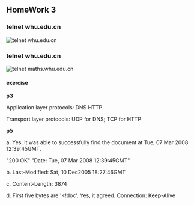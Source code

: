 ## HomeWork 3

### telnet whu.edu.cn
![telnet whu.edu.cn](https://raw.githubusercontent.com/2017302580119/Pics/telnet-whu.jpg)


### telnet whu.edu.cn
![telnet maths.whu.edu.cn](https://raw.githubusercontent.com/2017302580119/Pics/telnet-maths1.jpg)


#### exercise

**p3**

Application layer protocols: DNS HTTP

Transport layer protocols: UDP for DNS; TCP for HTTP


**p5**

a. Yes, it was able to successfully find the document at Tue, 07 Mar 2008 12:39:45GMT.

"200 OK" "Date: Tue, 07 Mar 2008 12:39:45GMT"

b. Last-Modified: Sat, 10 Dec2005 18:27:46GMT

c. Content-Length: 3874

d. First five bytes are '<!doc'.
    Yes, it agreed. Connection: Keep-Alive
